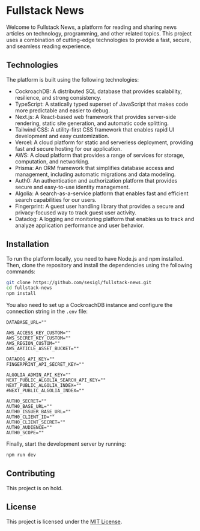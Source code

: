 # Fullstack News
Welcome to Fullstack News, a platform for reading and sharing news articles on technology, programming, and other related topics. This project uses a combination of cutting-edge technologies to provide a fast, secure, and seamless reading experience.
## Technologies
The platform is built using the following technologies:
<ul><li>CockroachDB: A distributed SQL database that provides scalability, resilience, and strong consistency.</li><li>TypeScript: A statically typed superset of JavaScript that makes code more predictable and easier to debug.</li><li>Next.js: A React-based web framework that provides server-side rendering, static site generation, and automatic code splitting.</li><li>Tailwind CSS: A utility-first CSS framework that enables rapid UI development and easy customization.</li><li>Vercel: A cloud platform for static and serverless deployment, providing fast and secure hosting for our application.</li><li>AWS: A cloud platform that provides a range of services for storage, computation, and networking.</li><li>Prisma: An ORM framework that simplifies database access and management, including automatic migrations and data modeling.</li><li>Auth0: An authentication and authorization platform that provides secure and easy-to-use identity management.</li><li>Algolia: A search-as-a-service platform that enables fast and efficient search capabilities for our users.</li><li>Fingerprint: A guest user handling library that provides a secure and privacy-focused way to track guest user activity.</li><li>Datadog: A logging and monitoring platform that enables us to track and analyze application performance and user behavior.</li></ul><h2>Installation</h2>
To run the platform locally, you need to have Node.js and npm installed. Then, clone the repository and install the dependencies using the following commands:

``` bash
git clone https://github.com/sesigl/fullstack-news.git
cd fullstack-news
npm install
```

You also need to set up a CockroachDB instance and configure the connection string in the  `.env`  file:

```
DATABASE_URL=""

AWS_ACCESS_KEY_CUSTOM=""
AWS_SECRET_KEY_CUSTOM=""
AWS_REGION_CUSTOM=""
AWS_ARTICLE_ASSET_BUCKET=""

DATADOG_API_KEY=""
FINGERPRINT_API_SECRET_KEY=""

ALGOLIA_ADMIN_API_KEY=""
NEXT_PUBLIC_ALGOLIA_SEARCH_API_KEY=""
NEXT_PUBLIC_ALGOLIA_INDEX=""
#NEXT_PUBLIC_ALGOLIA_INDEX=""

AUTH0_SECRET=""
AUTH0_BASE_URL=""
AUTH0_ISSUER_BASE_URL=""
AUTH0_CLIENT_ID=""
AUTH0_CLIENT_SECRET=""
AUTH0_AUDIENCE=""
AUTH0_SCOPE=""
```

Finally, start the development server by running:

``` bash
npm run dev
```
<h2>Contributing</h2>
This project is on hold.

<h2>License</h2>
This project is licensed under the <a href="LICENSE" target="_new">MIT License</a>.
